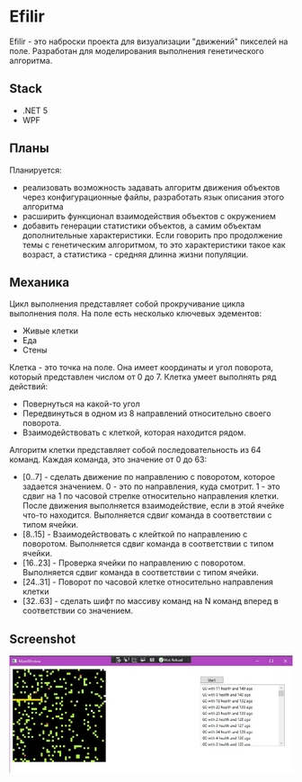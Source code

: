 # Efilir

Efilir - это наброски проекта для визуализации "движений" пикселей на поле. Разработан для моделирования выполнения генетического алгоритма.

## Stack

- .NET 5
- WPF

## Планы

Планируется:
- реализовать возможность задавать алгоритм движения объектов через конфигурационные файлы, разработать язык описания этого алгоритма
- расширить функционал взаимодействия объектов с окружением
- добавить генерации статистики объектов, а самим объектам дополнительные характеристики. Если говорить про продолжение темы с генетическим алгоритмом, то это характеристики такое как возраст, а статистика - средняя длинна жизни популяции.

## Механика

Цикл выполнения представляет собой прокручивание цикла выполнения поля. На поле есть несколько ключевых эдементов:
- Живые клетки
- Еда
- Стены

Клетка - это точка на поле. Она имеет координаты и угол поворота, который представлен числом от 0 до 7. Клетка умеет выполнять ряд действий:
- Повернуться на какой-то угол
- Передвинуться в одном из 8 направлений относительно своего поворота.
- Взаимодействовать с клеткой, которая находится рядом.

Алгоритм клетки представляет собой последовательность из 64 команд.
Каждая команда, это значение от 0 до 63:
- [0..7] - сделать движение по направлению с поворотом, которое задается значением. 0 - это по направления, куда смотрит. 1 - это сдвиг на 1 по часовой стрелке относительно направления клетки. После движения выполняется взаимодействие, если в этой ячейке что-то находится. Выполняется сдвиг команда в соответствии с типом ячейки.
- [8..15] - Взаимодействовать с клейткой по направлению с поворотом. Выполняется сдвиг команда в соответствии с типом ячейки.
- [16..23] - Проверка ячейки по направлению с поворотом. Выполняется сдвиг команда в соответствии с типом ячейки.
- [24..31] - Поворот по часовой клетке относительно направления клетки
- [32..63] - сделать шифт по массиву команд на N команд вперед в соответствии со значением.

## Screenshot

![Main window](docs/main-window-sceen.jpg)
